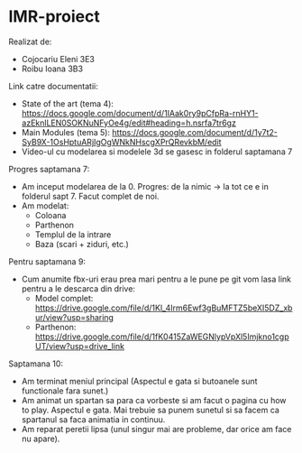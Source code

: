 # IMR-proiect

Realizat de:
* Cojocariu Eleni 3E3
* Roibu Ioana 3B3

Link catre documentatii: 
* State of the art (tema 4): https://docs.google.com/document/d/1IAak0ry9pCfpRa-rnHY1-azEknlLEN0SOKNuNFyOe4g/edit#heading=h.nsrfa7tr6gz
* Main Modules (tema 5): https://docs.google.com/document/d/1y7t2-SyB9X-1OsHptuARjIgOgWNkNHscgXPrQRevkbM/edit
* Video-ul cu modelarea si modelele 3d se gasesc in folderul saptamana 7

Progres saptamana 7:
* Am inceput modelarea de la 0. Progres: de la nimic -> la tot ce e in folderul sapt 7. Facut complet de noi.
* Am modelat: 
  * Coloana
  * Parthenon
  * Templul de la intrare
  * Baza (scari + ziduri, etc.) 

Pentru saptamana 9:
 * Cum anumite fbx-uri erau prea mari pentru a le pune pe git vom lasa link pentru a le descarca din drive:
   * Model complet: https://drive.google.com/file/d/1Kl_4Irm6Ewf3gBuMFTZ5beXI5DZ_xbur/view?usp=sharing
   * Parthenon: https://drive.google.com/file/d/1fK0415ZaWEGNlypVpXl5Imjkno1cgpUT/view?usp=drive_link
  
Saptamana 10:
 * Am terminat meniul principal (Aspectul e gata si butoanele sunt functionale fara sunet.)
 * Am animat un spartan sa para ca vorbeste si am facut o pagina cu how to play. Aspectul e gata. Mai trebuie sa punem sunetul si sa facem ca spartanul sa faca animatia in continuu.
 * Am reparat peretii lipsa (unul singur mai are probleme, dar orice am face nu apare).
